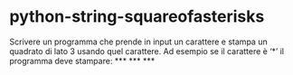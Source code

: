# python-string-squareofasterisks
Scrivere un programma che prende in input un carattere e stampa un quadrato di lato 3 usando quel carattere. Ad esempio se il carattere è ‘*’ il programma deve stampare: *** *** ***
